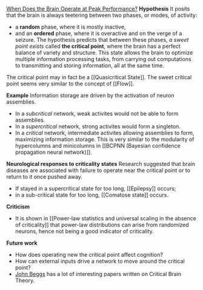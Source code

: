 
[When Does the Brain Operate at Peak Performance?](https://www.quantamagazine.org/a-physical-theory-for-when-the-brain-performs-best-20230131/)
**Hypothesis**
It posits that the brain is always teetering between two phases, or modes, of activity: 
* a **random** phase, where it is mostly inactive, 
* and an **ordered** phase, where it is overactive and on the verge of a seizure.
The hypothesis predicts that between these phases, *a sweet point exists* called **the critical point**, where the brain has a perfect balance of variety and structure. This state allows the brain to optimize multiple information processing tasks, from carrying out computations to transmitting and storing information, all at the same time.

The critical point may in fact be a [[Quasicritical State]]. The sweet critical point seems very similar to the concept of [[Flow]].

**Example**
Information storage are driven by the activation of neuron assemblies. 
* In a *subcritical* network, weak activites would not be able to form assemblies.
* In a *supercritical* network, strong activites would form a singleton.
* In a *critical* network, intermediate activites allowing assemblies to form, maximizing information storage.
This is very similar to the modularity of hypercolumns and minicolumns in [[BCPNN (Bayesian confidence propagation neural network)]].

**Neurological responses to criticality states**
Research suggested that brain diseases are associated with failure to operate near the critical point or to return to it once pushed away. 
* If stayed in a supercritical state for too long,  [[Epilepsy]] occurs; 
* in a sub-critical state for too long, [[Comatose state]] occurs.

**Criticism**
* It is shown in [[Power-law statistics and universal scaling in the absence of criticality]] that power-law distributions can arise from randomized neurons, hence not being a good indicator of criticality.

**Future work**
* How does operating new the critical point affect cognition?
* How can external inputs drive a network to move around the critical point?
* [John Beggs](https://www.researchgate.net/profile/John-Beggs) has a lot of interesting papers written on Critical Brain Theory.


